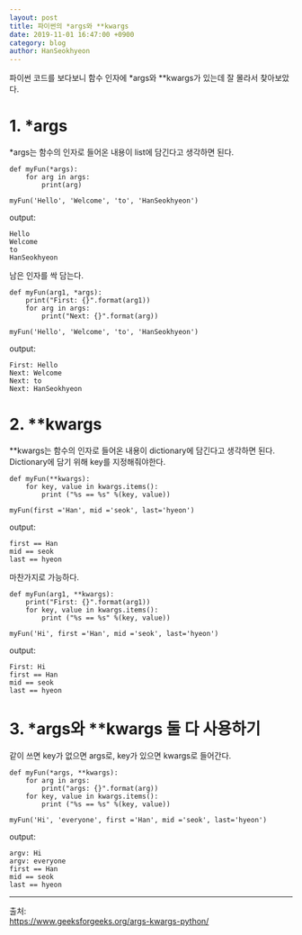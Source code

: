 ```yaml
---
layout: post
title: 파이썬의 *args와 **kwargs
date: 2019-11-01 16:47:00 +0900
category: blog
author: HanSeokhyeon
---
```


파이썬 코드를 보다보니 함수 인자에 *args와 **kwargs가 있는데 잘 몰라서 찾아보았다.

# 1. *args

*args는 함수의 인자로 들어온 내용이 list에 담긴다고 생각하면 된다.

```
def myFun(*args):
    for arg in args:
        print(arg)

myFun('Hello', 'Welcome', 'to', 'HanSeokhyeon')
```
output:
```
Hello
Welcome
to
HanSeokhyeon
```

남은 인자를 싹 담는다.

```
def myFun(arg1, *args):
    print("First: {}".format(arg1))
    for arg in args:
        print("Next: {}".format(arg))

myFun('Hello', 'Welcome', 'to', 'HanSeokhyeon')
```
output:
```
First: Hello
Next: Welcome
Next: to
Next: HanSeokhyeon
```

# 2. **kwargs

**kwargs는 함수의 인자로 들어온 내용이 dictionary에 담긴다고 생각하면 된다. Dictionary에 담기 위해 key를 지정해줘야한다.

```
def myFun(**kwargs):  
    for key, value in kwargs.items(): 
        print ("%s == %s" %(key, value)) 
  
myFun(first ='Han', mid ='seok', last='hyeon')
```

output:
```
first == Han
mid == seok
last == hyeon
```

마찬가지로 가능하다.

```
def myFun(arg1, **kwargs):
    print("First: {}".format(arg1))
    for key, value in kwargs.items(): 
        print ("%s == %s" %(key, value)) 
  
myFun('Hi', first ='Han', mid ='seok', last='hyeon')
```

output:
```
First: Hi
first == Han
mid == seok
last == hyeon
```

# 3. *args와 **kwargs 둘 다 사용하기

같이 쓰면 key가 없으면 args로, key가 있으면 kwargs로 들어간다.

```
def myFun(*args, **kwargs):
    for arg in args:
        print("args: {}".format(arg))
    for key, value in kwargs.items(): 
        print ("%s == %s" %(key, value)) 
  
myFun('Hi', 'everyone', first ='Han', mid ='seok', last='hyeon')
```

output:
```
argv: Hi
argv: everyone
first == Han
mid == seok
last == hyeon
```

---
출처:  
<https://www.geeksforgeeks.org/args-kwargs-python/>